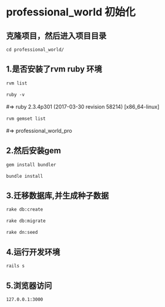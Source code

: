 # professional_world 初始化
## 克隆项目，然后进入项目目录
`cd professional_world/`
## 1.是否安装了rvm ruby 环境
`rvm list` <br/>   
`ruby -v ` <br/>   
#=> ruby 2.3.4p301 (2017-03-30 revision 58214) [x86_64-linux] <br/>   
`rvm gemset list` <br/>   
#=> professional_world_pro
## 2.然后安装gem
`gem install bundler` <br/>   
`bundle install`
## 3.迁移数据库,并生成种子数据
`rake db:create` <br/>   
`rake db:migrate` <br/>   
`rake dn:seed`
## 4.运行开发环境
`rails s`
## 5.浏览器访问
`127.0.0.1:3000`